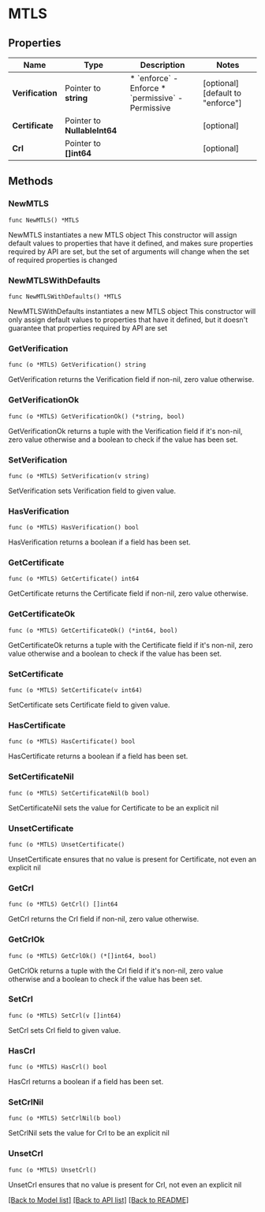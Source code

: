 # MTLS

## Properties

Name | Type | Description | Notes
------------ | ------------- | ------------- | -------------
**Verification** | Pointer to **string** | * &#x60;enforce&#x60; - Enforce * &#x60;permissive&#x60; - Permissive | [optional] [default to "enforce"]
**Certificate** | Pointer to **NullableInt64** |  | [optional] 
**Crl** | Pointer to **[]int64** |  | [optional] 

## Methods

### NewMTLS

`func NewMTLS() *MTLS`

NewMTLS instantiates a new MTLS object
This constructor will assign default values to properties that have it defined,
and makes sure properties required by API are set, but the set of arguments
will change when the set of required properties is changed

### NewMTLSWithDefaults

`func NewMTLSWithDefaults() *MTLS`

NewMTLSWithDefaults instantiates a new MTLS object
This constructor will only assign default values to properties that have it defined,
but it doesn't guarantee that properties required by API are set

### GetVerification

`func (o *MTLS) GetVerification() string`

GetVerification returns the Verification field if non-nil, zero value otherwise.

### GetVerificationOk

`func (o *MTLS) GetVerificationOk() (*string, bool)`

GetVerificationOk returns a tuple with the Verification field if it's non-nil, zero value otherwise
and a boolean to check if the value has been set.

### SetVerification

`func (o *MTLS) SetVerification(v string)`

SetVerification sets Verification field to given value.

### HasVerification

`func (o *MTLS) HasVerification() bool`

HasVerification returns a boolean if a field has been set.

### GetCertificate

`func (o *MTLS) GetCertificate() int64`

GetCertificate returns the Certificate field if non-nil, zero value otherwise.

### GetCertificateOk

`func (o *MTLS) GetCertificateOk() (*int64, bool)`

GetCertificateOk returns a tuple with the Certificate field if it's non-nil, zero value otherwise
and a boolean to check if the value has been set.

### SetCertificate

`func (o *MTLS) SetCertificate(v int64)`

SetCertificate sets Certificate field to given value.

### HasCertificate

`func (o *MTLS) HasCertificate() bool`

HasCertificate returns a boolean if a field has been set.

### SetCertificateNil

`func (o *MTLS) SetCertificateNil(b bool)`

 SetCertificateNil sets the value for Certificate to be an explicit nil

### UnsetCertificate
`func (o *MTLS) UnsetCertificate()`

UnsetCertificate ensures that no value is present for Certificate, not even an explicit nil
### GetCrl

`func (o *MTLS) GetCrl() []int64`

GetCrl returns the Crl field if non-nil, zero value otherwise.

### GetCrlOk

`func (o *MTLS) GetCrlOk() (*[]int64, bool)`

GetCrlOk returns a tuple with the Crl field if it's non-nil, zero value otherwise
and a boolean to check if the value has been set.

### SetCrl

`func (o *MTLS) SetCrl(v []int64)`

SetCrl sets Crl field to given value.

### HasCrl

`func (o *MTLS) HasCrl() bool`

HasCrl returns a boolean if a field has been set.

### SetCrlNil

`func (o *MTLS) SetCrlNil(b bool)`

 SetCrlNil sets the value for Crl to be an explicit nil

### UnsetCrl
`func (o *MTLS) UnsetCrl()`

UnsetCrl ensures that no value is present for Crl, not even an explicit nil

[[Back to Model list]](../README.md#documentation-for-models) [[Back to API list]](../README.md#documentation-for-api-endpoints) [[Back to README]](../README.md)


